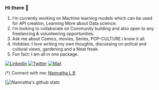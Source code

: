 ### Hi there 👋


 1) I’m currently working on Machine learning models which can be used for API creation, Learning More about Data science. 
 2) I’m looking to collaborate on Community building and also open to any freelancing  & volunteering opportunities. 
 3) Ask me about Comics, movies, Series, POP-CULTURE i know it all.
 4) Hobbies: I love writing my own thoughts, discussing on polical and cultural views, gardening and a Neat freak. 
 5) Fun fact: I am  all in one package.
 
 
 [![Linkedin](https://img.shields.io/badge/LinkedIn-blue.svg?style=for-the-badge&logo=linkedin)](https://www.linkedin.com/in/joel-mathew-koshy/)
[![Twitter](https://img.shields.io/badge/Twitter-skyblue.svg?style=for-the-badge&logo=twitter)](https://twitter.com/JoelMat99)
[![Mail](https://img.shields.io/badge/Gmail-black.svg?style=for-the-badge&logo=gmail)](https://www.instagram.com/prudhvir3ddy/)


 (*) Connect with me: [Namratha L B](https://www.linkedin.com/in/namratha-l-bemane-a868b7162/)

 
 [![Namratha's github stats](https://github-readme-stats.vercel.app/api?username=Namrathalb&show_icons=true&theme=radical)
 
<!--![Octocat](octocat-small.png)

<!--
**Namrathalb/Namrathalb** is a ✨ _special_ ✨ repository because its `README.md` (this file) appears on your GitHub profile.


<!--Here are some ideas to get you started:-->
